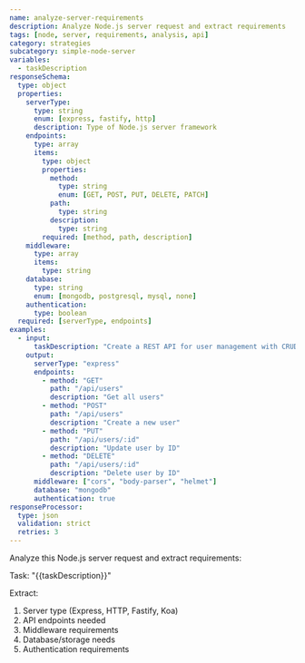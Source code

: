 ```yaml
---
name: analyze-server-requirements
description: Analyze Node.js server request and extract requirements
tags: [node, server, requirements, analysis, api]
category: strategies
subcategory: simple-node-server
variables:
  - taskDescription
responseSchema:
  type: object
  properties:
    serverType:
      type: string
      enum: [express, fastify, http]
      description: Type of Node.js server framework
    endpoints:
      type: array
      items:
        type: object
        properties:
          method:
            type: string
            enum: [GET, POST, PUT, DELETE, PATCH]
          path:
            type: string
          description:
            type: string
        required: [method, path, description]
    middleware:
      type: array
      items:
        type: string
    database:
      type: string
      enum: [mongodb, postgresql, mysql, none]
    authentication:
      type: boolean
  required: [serverType, endpoints]
examples:
  - input:
      taskDescription: "Create a REST API for user management with CRUD operations"
    output:
      serverType: "express"
      endpoints:
        - method: "GET"
          path: "/api/users"
          description: "Get all users"
        - method: "POST"
          path: "/api/users"
          description: "Create a new user"
        - method: "PUT"
          path: "/api/users/:id"
          description: "Update user by ID"
        - method: "DELETE"
          path: "/api/users/:id"
          description: "Delete user by ID"
      middleware: ["cors", "body-parser", "helmet"]
      database: "mongodb"
      authentication: true
responseProcessor:
  type: json
  validation: strict
  retries: 3
---
```


Analyze this Node.js server request and extract requirements:

Task: "{{taskDescription}}"

Extract:
1. Server type (Express, HTTP, Fastify, Koa)
2. API endpoints needed
3. Middleware requirements
4. Database/storage needs
5. Authentication requirements

